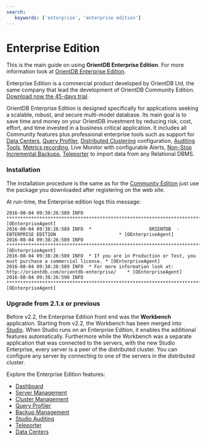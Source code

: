 ```yaml
---
search:
   keywords: ['enterprise', 'enterprise edition']
---
```


# Enterprise Edition

This is the main guide on using <b>OrientDB Enterprise Edition</b>. For more information look at [OrientDB Enterprise Edition](http://orientdb.com/enterprise.htm).

Enterprise Edition is a commercial product developed by OrientDB Ltd, the same company that lead the development of OrientDB Community Edition. [Download now the 45-days trial](http://orientdb.com/orientdb-enterprise/#matrix).

OrientDB Enterprise Edition is designed specifically for applications seeking a scalable, robust, and secure multi-model database. Its main goal is to save time and money on your OrientDB investment by reducing risk, cost, effort, and time invested in a business critical application. It includes all Community features plus professional enterprise tools such as support for [Data Centers](../distributed/Data-Centers.md), [Query Profiler](../studio/Studio-Query-Profiler.md), [Distributed Clustering](../studio/Studio-Cluster-Management.md) configuration, [Auditing Tools](../studio/Studio-Auditing.md), [Metrics recording](../studio/Studio-Server-Management.md), Live Monitor with configurable Alerts, [Non-Stop Incremental Backups](../studio/Studio-Backup-Management.md), [Teleporter](../studio/Studio-Teleporter.md) to import data from any Relational DBMS.


### Installation
The installation procedure is the same as for the [Community Edition](../Tutorial-Installation.md) just use the package you downloaded after registering on the web site.

At run-time, the Enterprise edition logs this message:

```
2016-08-04 09:38:26:589 INFO  ***************************************************************************** [OEnterpriseAgent]
2016-08-04 09:38:26:589 INFO  *                     ORIENTDB  -  ENTERPRISE EDITION                       * [OEnterpriseAgent]
2016-08-04 09:38:26:589 INFO  ***************************************************************************** [OEnterpriseAgent]
2016-08-04 09:38:26:589 INFO  * If you are in Production or Test, you must purchase a commercial license. * [OEnterpriseAgent]
2016-08-04 09:38:26:589 INFO  * For more information look at: http://orientdb.com/orientdb-enterprise/    * [OEnterpriseAgent]
2016-08-04 09:38:26:590 INFO  ***************************************************************************** [OEnterpriseAgent]
```

### Upgrade from 2.1.x or previous

Before v2.2, the Enterprise Edition front end was the **Workbench** application. Starting from v2.2, the Workbench has been merged into [Studio](../studio/README.md). When Studio runs on an Enterprise Edition, it enables the additional features automatically. Furthermore while the Workbench was a separate application that was connected to the servers, with the new Studio Enterprise, every server is a peer of the distributed cluster. You can configure any server by connecting to one of the servers in the distributed cluster.

Explore the Enterprise Edition features:

* [Dashboard](../studio/Studio-Dashboard.md)
* [Server Management](../studio/Studio-Server-Management.md)
* [Cluster Management](../studio/Studio-Cluster-Management.md)
* [Query Profiler](../studio/Studio-Query-Profiler.md)
* [Backup Management](../studio/Studio-Backup-Management.md)
* [Studio Auditing](../studio/Studio-Auditing.md)
* [Teleporter](../studio/Studio-Teleporter.md)
* [Data Centers](../distributed/Data-Centers.md) 


